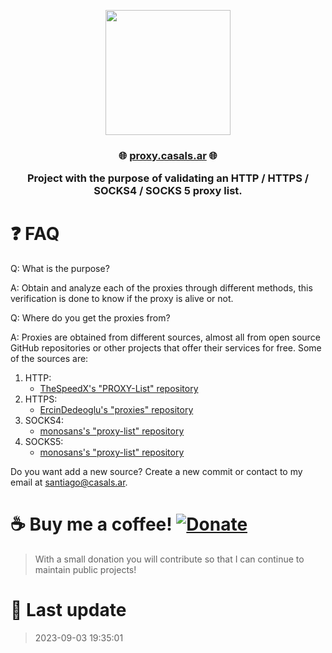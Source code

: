 <p align="center">
  <img src="https://avatars.githubusercontent.com/u/143447515?s=200&v=4" width="200" height="200">
</p>

### <p style="text-align: center;"> 🌐 [proxy.casals.ar](https://proxy.casals.ar) 🌐</p><p style="text-align: center;">Project with the purpose of validating an HTTP / HTTPS / SOCKS4 / SOCKS 5 proxy list. </p>

# ❓ FAQ

Q: What is the purpose? 

A: Obtain and analyze each of the proxies through different methods, this verification is done to know if the proxy is alive or not.

Q: Where do you get the proxies from?

A: Proxies are obtained from different sources, almost all from open source GitHub repositories or other projects that offer their services for free. Some of the sources are:
1. HTTP:
	- [TheSpeedX's "PROXY-List" repository](https://raw.githubusercontent.com/TheSpeedX/PROXY-List/master/http.txt)
2. HTTPS: 
	- [ErcinDedeoglu's "proxies" repository](https://raw.githubusercontent.com/ErcinDedeoglu/proxies/main/proxies/https.txt)
3. SOCKS4:
	- [monosans's "proxy-list" repository](https://raw.githubusercontent.com/monosans/proxy-list/main/proxies/socks4.txt)
4. SOCKS5:
	- [monosans's "proxy-list" repository](https://raw.githubusercontent.com/monosans/proxy-list/main/proxies/socks5.txt)

Do you want add a new source? Create a new commit or contact to my email at [santiago@casals.ar](mailto:santiago@casals.ar).

# ☕ Buy me a coffee!  [![Donate](https://img.shields.io/badge/Donate-PayPal-green.svg)](https://paypal.me/santicsls)

> With a small donation you will contribute so that I can continue to maintain public projects! 

# 📝 Last update

> 2023-09-03 19:35:01
